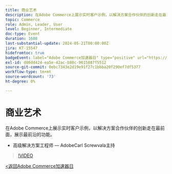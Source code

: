```yaml
---
title: 商业艺术
description: 在Adobe Commerce上展示实时客户示例，以解决方案合作伙伴的创新走在最前面，展示最前沿的功能。
topic: Commerce
role: Admin, Leader, User
level: Beginner, Intermediate
doc-type: Event
duration: 1608
last-substantial-update: 2024-05-21T00:00:00Z
jira: KT-15547
hidefromtoc: true
badgeEvent: label="Adobe Commerce加速器日" type="positive" url="https://experienceleague.adobe.com/en/docs/events/apac-commerce-recordings/2024/overview"
exl-id: d86dd424-ea5e-42ac-b80c-9615887f5512
source-git-commit: 0ebc7343e2d19e91f27c1bbba20f290ef7df5377
workflow-type: tm+mt
source-wordcount: '73'
ht-degree: 0%

---
```


# 商业艺术

在Adobe Commerce上展示实时客户示例，以解决方案合作伙伴的创新走在最前面，展示最前沿的功能。

+ 高级解决方案工程师 — AdobeCarl Screwvala主持

>[!VIDEO](https://video.tv.adobe.com/v/3429274/?learn=on)

[&lt;返回Adobe Commerce加速器日](./overview.md)
